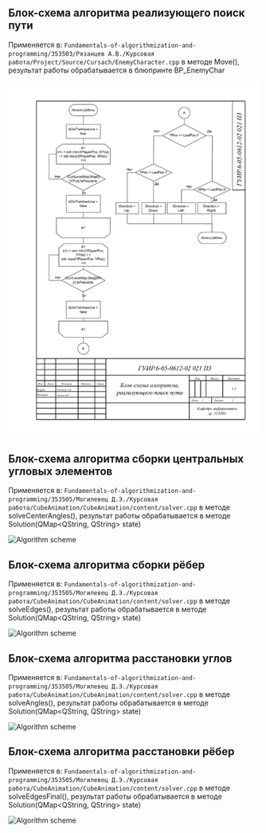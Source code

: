 ## Блок-схема алгоритма реализующего поиск пути

Применяется в: `Fundamentals-of-algorithmization-and-programming/353503/Рязанцев А.В./Курсовая работа/Project/Source/Cursach/EnemyCharacter.cpp` в методе Move(), результат работы обрабатывается в блюпринте BP_EnemyChar

![Algorithm scheme](schemes/ПриложениеВ.png)

## Блок-схема алгоритма сборки центральных угловых элементов

Применяется в: `Fundamentals-of-algorithmization-and-programming/353505/Могилевец Д.Э./Курсовая работа/CubeAnimation/CubeAnimation/content/solver.cpp` в методе solveCenterAngles(), результат работы обрабатывается в методе Solution(QMap<QString, QString> state)

![Algorithm scheme](schemes/scheme2.png)

## Блок-схема алгоритма сборки рёбер

Применяется в: `Fundamentals-of-algorithmization-and-programming/353505/Могилевец Д.Э./Курсовая работа/CubeAnimation/CubeAnimation/content/solver.cpp` в методе solveEdges(), результат работы обрабатывается в методе Solution(QMap<QString, QString> state)

![Algorithm scheme](schemes/scheme3.png)

## Блок-схема алгоритма расстановки углов

Применяется в: `Fundamentals-of-algorithmization-and-programming/353505/Могилевец Д.Э./Курсовая работа/CubeAnimation/CubeAnimation/content/solver.cpp` в методе solveAngles(), результат работы обрабатывается в методе Solution(QMap<QString, QString> state)

![Algorithm scheme](schemes/scheme4.png)

## Блок-схема алгоритма расстановки рёбер

Применяется в: `Fundamentals-of-algorithmization-and-programming/353505/Могилевец Д.Э./Курсовая работа/CubeAnimation/CubeAnimation/content/solver.cpp` в методе solveEdgesFinal(), результат работы обрабатывается в методе Solution(QMap<QString, QString> state)

![Algorithm scheme](schemes/scheme5.png)

